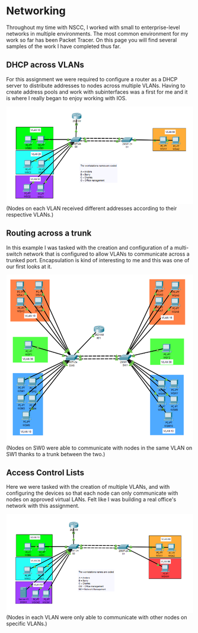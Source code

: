 # Networking
Throughout my time with NSCC, I worked with small to enterprise-level networks in multiple environments. The most common environment for my work so far has been Packet Tracer. On this page you will find several samples of the work I have completed thus far.

## DHCP across VLANs
For this assignment we were required to configure a router as a DHCP server to distribute addresses to nodes across multiple VLANs. Having to create address pools and work with subinterfaces was a first for me and it is where I really began to enjoy working with IOS.

<img src="images/dhcpImage01.png">
(Nodes on each VLAN received different addresses according to their respective VLANs.)

## Routing across a trunk
In this example I was tasked with the creation and configuration of a multi-switch network that is configured to allow VLANs to communicate across a trunked port. Encapsulation is kind of interesting to me and this was one of our first looks at it.

<img src="images/trunkImage01.png">
(Nodes on SW0 were able to communicate with nodes in the same VLAN on SW1 thanks to a trunk between the two.)

## Access Control Lists
Here we were tasked with the creation of multiple VLANs, and with configuring the devices so that each node can only communicate with nodes on approved virtual LANs. Felt like I was building a real office's network with this assignment. 

<img src="images/aclImage01.png">
(Nodes in each VLAN were only able to communicate with other nodes on specific VLANs.)
